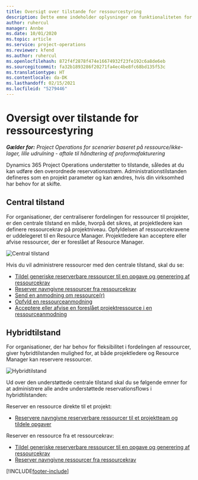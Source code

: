 ```yaml
---
title: Oversigt over tilstande for ressourcestyring
description: Dette emne indeholder oplysninger om funktionaliteten for ressourcestyring i Dynamics 365 Project Operations.
author: ruhercul
manager: Annbe
ms.date: 10/01/2020
ms.topic: article
ms.service: project-operations
ms.reviewer: kfend
ms.author: ruhercul
ms.openlocfilehash: 872f4f2878f474e16674932f23fe192c6a8de6eb
ms.sourcegitcommit: fa32b1893286f20271fa4ec4be8fc68bd135f53c
ms.translationtype: HT
ms.contentlocale: da-DK
ms.lasthandoff: 02/15/2021
ms.locfileid: "5279446"
---
```

# <a name="resource-management-modes-overview"></a>Oversigt over tilstande for ressourcestyring

_**Gælder for:** Project Operations for scenarier baseret på ressource/ikke-lager, lille udrulning - aftale til håndtering af proformafakturering_


Dynamics 365 Project Operations understøtter to tilstande, således at du kan udføre den overordnede reservationsstrøm. Administrationstilstanden defineres som en projekt parameter og kan ændres, hvis din virksomhed har behov for at skifte.    

## <a name="central-mode"></a>Central tilstand
For organisationer, der centraliserer fordelingen for ressourcer til projekter, er den centrale tilstand en måde, hvorpå det sikres, at projektledere kan definere ressourcekrav på projektniveau. Opfyldelsen af ressourcekravene er uddelegeret til en Resource Manager. Projektledere kan acceptere eller afvise ressourcer, der er foreslået af Resource Manager.

![Central tilstand](./media/resource-management-central.png)

Hvis du vil administrere ressourcer med den centrale tilstand, skal du se:

- [Tildel generiske reserverbare ressourcer til en opgave og generering af ressourcekrav](https://docs.microsoft.com/dynamics365/project-service/assign-generic-bookable-resource)
- [Reserver navngivne ressourcer fra ressourcekrav](https://docs.microsoft.com/dynamics365/project-service/book-named-resource)
- [Send en anmodning om ressource(r)](https://docs.microsoft.com/dynamics365/project-service/submit-resource-request)
- [Opfyld en ressourceanmodning](https://docs.microsoft.com/dynamics365/project-service/resource-management-fulfill-requests)
- [Acceptere eller afvise en foreslået projektressource i en ressourceanmodning](https://docs.microsoft.com/dynamics365/project-service/accept-reject-proposed-resource)

## <a name="hybrid-mode"></a>Hybridtilstand
For organisationer, der har behov for fleksibilitet i fordelingen af ressourcer, giver hybridtilstanden mulighed for, at både projektledere og Resource Manager kan reservere ressourcer.

![Hybridtilstand](./media/resource-management-hybrid.png)

Ud over den understøttede centrale tilstand skal du se følgende emner for at administrere alle andre understøttede reservationsflows i hybridtilstanden:

Reserver en ressource direkte til et projekt:
- [Reservere navngivne reserverbare ressourcer til et projektteam og tildele opgaver](https://docs.microsoft.com/dynamics365/project-service/assign-named-bookable-resource)

Reserver en ressource fra et ressourcekrav:
- [Tildel generiske reserverbare ressourcer til en opgave og generering af ressourcekrav](https://docs.microsoft.com/dynamics365/project-service/assign-generic-bookable-resource)
- [Reserver navngivne ressourcer fra ressourcekrav](https://docs.microsoft.com/dynamics365/project-service/book-named-resource)


[!INCLUDE[footer-include](../includes/footer-banner.md)]